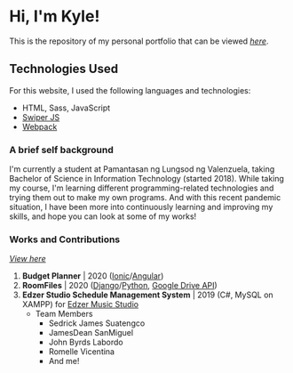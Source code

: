 # Hi, I'm Kyle!
This is the repository of my personal portfolio that can be viewed *[here](https://christiankyleching.imfast.io/)*.

## Technologies Used
For this website, I used the following languages and technologies:
+ HTML, Sass, JavaScript
+ [Swiper JS](https://swiperjs.com/)
+ [Webpack](https://webpack.js.org/)

### A brief self background
I'm currently a student at Pamantasan ng Lungsod ng Valenzuela, taking Bachelor of Science in Information Technology (started 2018). While taking my course, I'm learning different programming-related technologies and trying them out to make my own programs. And with this recent pandemic situation, I have been more into continuously learning and improving my skills, and hope you can look at some of my works!

### Works and Contributions
*[View here](https://christiankyleching.imfast.io/works.html)*
1. __Budget Planner__ | 2020 ([Ionic](https://ionicframework.com/)/[Angular](https://angular.io/))
2. __RoomFiles__ | 2020 ([Django](https://www.djangoproject.com/)/[Python](https://www.python.org/), [Google Drive API](https://developers.google.com/drive/))  
3. __Edzer Studio Schedule Management System__ | 2019 (C#, MySQL on XAMPP) for [Edzer Music Studio](https://www.facebook.com/EDZERSTUDIO/)
   + Team Members
     + Sedrick James Suatengco
     + JamesDean SanMiguel
     + John Byrds Labordo
     + Romelle Vicentina
     + And me!
